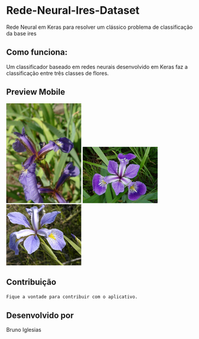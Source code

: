 # Rede-Neural-Ires-Dataset
Rede Neural em Keras para resolver um clássico problema de classificação da base ires


## Como funciona:

Um classificador baseado em redes neurais desenvolvido em Keras faz a classificação entre três classes de flores.

## Preview Mobile

<img src="https://github.com/bruiglesias/Rede-Neural-Ires-Dataset/blob/main/Iris_setosa.jpg" width="200"/> <img src="https://github.com/bruiglesias/Rede-Neural-Ires-Dataset/blob/main/Iris_versicolor_3.jpg" width="200"/> <img src="https://github.com/bruiglesias/Rede-Neural-Ires-Dataset/blob/main/Iris_virginica.jpg" width="200"/> 


## Contribuição
```bash
Fique a vontade para contribuir com o aplicativo.
```

## Desenvolvido por
Bruno Iglesias 

